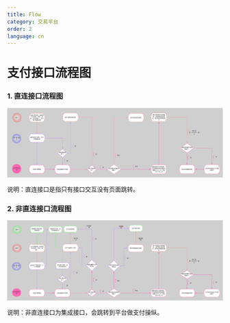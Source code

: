 ```yaml
---
title: Flow
category: 交易平台
order: 2
language: cn
---
```

# 支付接口流程图
### 1. 直连接口流程图

![](/images/zhi.png)

 说明：直连接口是指只有接口交互没有页面跳转。

### 2. 非直连接口流程图
    
![](/images/fei.png)

 说明：非直连接口为集成接口，会跳转到平台做支付操纵。